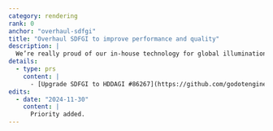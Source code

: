 ```yaml
---
category: rendering
rank: 0
anchor: "overhaul-sdfgi"
title: "Overhaul SDFGI to improve performance and quality"
description: |
  We’re really proud of our in-house technology for global illumination, but we think that we can push performance and quality even further. This is a long-term effort, but is something we are very excited about and would like to see finished.
details:
  - type: prs
    content: |
      - [Upgrade SDFGI to HDDAGI #86267](https://github.com/godotengine/godot/pull/86267)
edits:
  - date: "2024-11-30"
    content: |
      Priority added.
---
```

